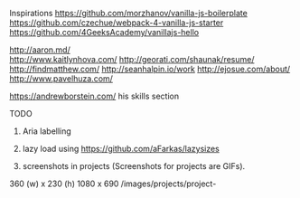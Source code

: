 Inspirations
  https://github.com/morzhanov/vanilla-js-boilerplate
  https://github.com/czechue/webpack-4-vanilla-js-starter
  https://github.com/4GeeksAcademy/vanillajs-hello 

  http://aaron.md/    
  http://www.kaitlynhova.com/
  http://georati.com/shaunak/resume/
  http://findmatthew.com/ 
  http://seanhalpin.io/work 
  http://ejosue.com/about/ 
  http://www.pavelhuza.com/ 

  https://andrewborstein.com/ his skills section


TODO
1. Aria labelling
2. lazy load using https://github.com/aFarkas/lazysizes

3. screenshots in projects (Screenshots for projects are GIFs).

360 (w) x 230 (h)
1080 x 690
/images/projects/project-